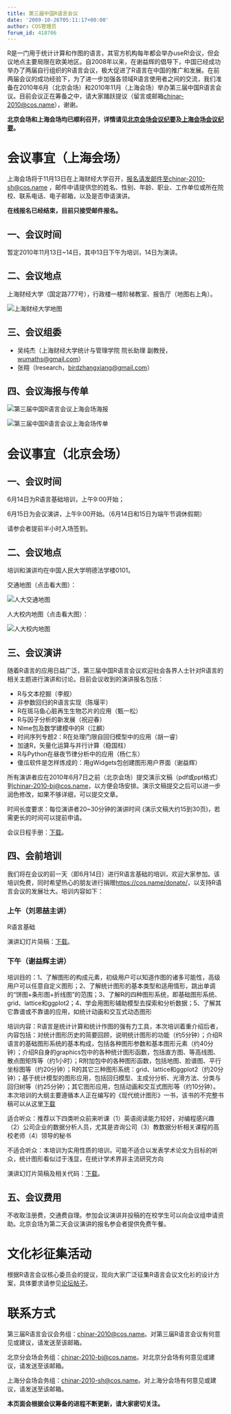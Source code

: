 ```yaml
---
title: 第三届中国R语言会议
date: '2009-10-26T05:11:17+00:00'
author: COS管理员
forum_id: 418706
---
```


R是一门用于统计计算和作图的语言，其官方机构每年都会举办useR!会议，但会议地点主要局限在欧美地区。自2008年以来，在谢益辉的倡导下，中国已经成功举办了两届自行组织的R语言会议，极大促进了R语言在中国的推广和发展。在前两届会议的成功经验下，为了进一步加强各领域R语言使用者之间的交流，我们准备在2010年6月（北京会场）和2010年11月（上海会场）举办第三届中国R语言会议。目前会议正在筹备之中，请大家踊跃提议（留言或邮箱<chinar-2010@cos.name>），谢谢。<!--more-->

**北京会场和上海会场均已顺利召开，详情请见[北京会场会议纪要](/2010/06/3rd-china-r-beijing-summary/)及[上海会场会议纪要](/2010/11/3rd-china-r-shanghai-summary/)。**

# 会议事宜（上海会场）

上海会场将于11月13日在上海财经大学召开，报名请发邮件至chinar-2010-sh@cos.name ，邮件中请提供您的姓名、性别、年龄、职业、工作单位或所在院校、联系电话、电子邮箱，以及是否申请演讲。

**在线报名已经结束，目前只接受邮件报名。**

## 一、会议时间

暂定2010年11月13日~14日，其中13日下午为培训，14日为演讲。

## 二、会议地点

上海财经大学（国定路777号），行政楼一楼阶梯教室、报告厅（地图右上角）。

![上海财经大学地图](https://uploads.cosx.org/2010/10/SHUFE_map.jpg)

## 三、会议组委

  * 吴纯杰（上海财经大学统计与管理学院 院长助理 副教授，<wumaths@gmail.com>）
  * 张翔（Iresearch，<birdzhangxiang@gmail.com>）

## 四、会议海报与传单

![第三届中国R语言会议上海会场海报](https://uploads.cosx.org/2010/10/ChinaR-2010-SH-Poster.jpg)

![第三届中国R语言会议上海会场传单](https://uploads.cosx.org/2010/10/ChinaR-2010-SH-Leaflet.jpg)

# 会议事宜（北京会场）

## 一、会议时间

6月14日为R语言基础培训，上午9:00开始；

6月15日为会议演讲，上午9:00开始。（6月14日和15日为端午节调休假期）

请参会者提前半小时入场签到。

## 二、会议地点

培训和演讲均在中国人民大学明德法学楼0101。

交通地图（点击看大图）：

![人大交通地图](https://i288.photobucket.com/albums/ll181/xieyihui/1st-R-Conference-Beijing-map.png)

人大校内地图（点击看大图）：

![人大校内地图](https://uploads.cosx.org/2010/06/RUCmap1.jpg)

## 三、会议演讲

随着R语言的应用日益广泛，第三届中国R语言会议欢迎社会各界人士针对R语言的相关主题进行演讲和讨论。目前会议收到的演讲报名包括：

  * R与文本挖掘（李舰）
  * 非参数回归的R语言实现（陈堰平）
  * R在斑马鱼心脏再生生物芯片的应用（甄一松）
  * R与因子分析的新发展（祝迎春）
  * Nlme包及数学建模中的R（江麒）
  * 时间序列专题2：R在处理门限自回归模型中的应用（胡一睿）
  * 加速R，矢量化运算与并行计算（稳国柱）
  * R与Python在昼夜节律分析中的应用（杨仁东）
  * 傻瓜软件是怎样炼成的：用gWidgets包创建图形用户界面（谢益辉）

所有演讲者应在2010年6月7日之前（北京会场）提交演示文稿（pdf或ppt格式）到<chinar-2010-bj@cos.name>，以方便会场安排。演示文稿提交之后可以进一步润色修改，如果不够详细，可以提交文章。

时间长度要求：每位演讲者20~30分钟的演讲时间 (演示文稿大约15到30页)，若需更长的时间可以提前申请。

会议日程手册：[下载](https://uploads.cosx.org/2010/06/China-R-2010-Manual.pdf)。

## 四、会前培训

我们将在会议的前一天（即6月14日）进行R语言基础的培训，欢迎大家参加。该培训免费，同时希望热心的朋友进行捐赠<https://cos.name/donate/>，以支持R语言会议的发展壮大。培训内容如下：

### 上午（刘思喆主讲）

R语言基础

演讲幻灯片简稿：[下载](https://uploads.cosx.org/2010/06/China-R-2010-Rintro.pdf)。

### 下午（谢益辉主讲）

培训目的：1、了解图形的构成元素，初级用户可以知道作图的诸多可能性，高级用户可以任意自定义图形；2、了解统计图形的基本类型和适用情形，跳出单调的“饼图+条形图+折线图”的范围；3、了解R的四种图形系统，即基础图形系统、grid、lattice和ggplot2；4、学会用图形辅助模型去探索和分析数据；5、了解其它靠谱或不靠谱的应用，如统计动画和交互式动态图形

培训内容：R语言是统计计算和统计作图的强有力工具，本次培训着重介绍后者，内容包括：对统计图形历史的简要回顾，说明统计图形的功能（约5分钟）；介绍R语言的基础图形系统的基本构成，包括各种图形参数和基本图形元素（约40分钟）；介绍R自身的graphics包中的各种统计图形函数，包括直方图、等高线图、散点图矩阵等（约1小时）；R附加包中的各种图形函数，包括地图、脸谱图、平行坐标图等（约20分钟）；R的其它三种图形系统：grid、lattice和ggplot2（约20分钟）；基于统计模型的图形应用，包括回归模型、主成分分析、光滑方法、分类与回归树等（约25分钟）；其它图形应用，包括动画和交互式图形等（约10分钟）。本次培训的大纲主要遵循本人正在编写的《现代统计图形》一书，该书的不完整书稿可以从这里[下载](https://yihui.name/cn/vitae/)

适合听众：推荐以下四类听众前来听课（1）英语阅读能力较好，对编程感兴趣（2）公司企业的数据分析人员，尤其是咨询公司（3）教数据分析相关课程的高校老师（4）领导的秘书

不适合听众：本培训为实用性质的培训，可能不适合以发表学术论文为目标的听众，统计图形看似过于浅显，在统计学术界非主流研究方向

演讲幻灯片简稿及相关代码：[下载](https://uploads.cosx.org/2010/06/China-R-2010-Graphics.zip)。

## 五、会议费用

不收取注册费，交通费自理。参加会议演讲并投稿的在校学生可以向会议组申请资助。北京会场为第二天会议演讲的报名参会者提供免费午餐。

# 文化衫征集活动

根据R语言会议核心委员会的提议，现向大家广泛征集R语言会议文化衫的设计方案，具体要求请参见[论坛帖子](https://cos.name/cn/topic/101661)。

# 联系方式

第三届R语言会议会务组：<chinar-2010@cos.name>。对第三届R语言会议有何意见或建议，请发送至该邮箱。

北京分会场会务组：<chinar-2010-bj@cos.name>。对北京分会场有何意见或建议，请发送至该邮箱。

上海分会场会务组：<chinar-2010-sh@cos.name>。对上海分会场有何意见或建议，请发送至该邮箱。

**本页面会根据会议筹备的进程不断更新，请大家密切关注。**
